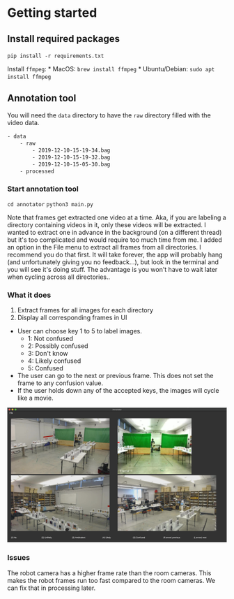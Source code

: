 # Getting started

## Install required packages
`pip install -r requirements.txt`

Install `ffmpeg`: 
    * MacOS: `brew install ffmpeg`
    * Ubuntu/Debian: `sudo apt install ffmpeg`

## Annotation tool
You will need the `data` directory to have the `raw` directory filled with the video data.
```
- data
    - raw
        - 2019-12-10-15-19-34.bag
        - 2019-12-10-15-19-32.bag
        - 2019-12-10-15-05-30.bag
    - processed
```

### Start annotation tool
`cd annotator`
`python3 main.py`

Note that frames get extracted one video at a time. Aka, if you are labeling a directory containing videos in it, only these videos will be extracted. I wanted to extract one in advance in the background (on a different thread) but it's too complicated and would require too much time from me. I added an option in the File menu to extract all frames from all directories. I recommend you do that first. It will take forever, the app will probably hang (and unfortunately giving you no feedback...), but look in the terminal and you will see it's doing stuff. The advantage is you won't have to wait later when cycling across all directories..

### What it does
1. Extract frames for all images for each directory
2. Display all corresponding frames in UI

* User can choose key 1 to 5 to label images.
    * 1: Not confused
    * 2: Possibly confused
    * 3: Don't know
    * 4: Likely confused
    * 5: Confused
* The user can go to the next or previous frame. This does not set the frame to any confusion value.
* If the user holds down any of the accepted keys, the images will cycle like a movie.

![Screen Shot 2020-07-17 at 5.15.58 PM](README.assets/Screen%20Shot%202020-07-17%20at%205.15.58%20PM.png)

### Issues
The robot camera has a higher frame rate than the room cameras. This makes the robot frames run too fast compared to the room cameras. We can fix that in processing later.

